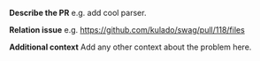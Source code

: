 **Describe the PR**
e.g. add cool parser.

**Relation issue**
e.g. https://github.com/kulado/swag/pull/118/files

**Additional context**
Add any other context about the problem here.
